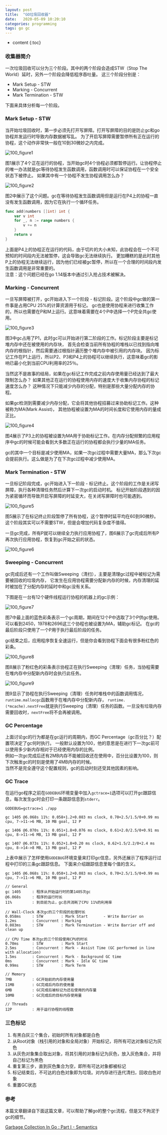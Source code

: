 ```yaml
---
layout: post
title:  "GO垃圾回收器"
date:   2020-05-09 10:20:10
categories: programming
tags: go gc
---
```


* content
{:toc}

### 收集器简介

一次垃圾回收可以分为三个阶段。其中的两个阶段会造成STW（Stop The World）延时，另外一个阶段会降低程序吞吐量。
这三个阶段分别是：  
* Mark Setup - STW
* Marking - Concurrent
* Mark Termination - STW  

下面来具体分析每一个阶段。

### Mark Setup - STW

当开始垃圾回收时，第一步必须先打开写屏障。打开写屏障的目的是防止gc和go协程并发运行时导致内存数据被写乱。
为了开启写屏障需要暂停所有正在运行的协程，这个动作非常快一般在10到30微妙之内完成。

![100_figure1]({{"/css/pics/go_gc/100_figure1.png"}})  

图1展示了4个正在运行的协程，当开始gc时4个协程必须都暂停运行。让协程停止的唯一办法就是gc等待协程发生函数调用，函数调用时可以保证协程在一个安全状态下被停止。
如果其中有一个协程不发生协程调用怎么办？

![100_figure2]({{"/css/pics/go_gc/100_figure2.png"}})  

图2中展示了这个问题。gc在等待协程发生函数调用但是运行在P4上的协程一直没有发生函数调用，因为它在执行一个循环任务。

```go
func add(numbers []int) int {
    var v int
    for _, n := range numbers {
        v += n
    }
    return v
}
```

上面是P4上的协程正在运行的代码，由于切片的大小未知，此协程会在一个不可预知的时间段内无法被暂停，这会导致gc无法继续执行。
更加糟糕的是此时其他P上的协程无法继续运行，因为他们已经被gc暂停，所以在一个合理的时间段内发生函数调用是非常重要的。  
注意：这个问题已经在go 1.14版本中通过引入抢占技术被解决。


### Marking - Concurrent

一旦写屏障被打开，gc开始进入下一个阶段 - 标记阶段。这个阶段中gc做的第一件事是占用CPU 25%的计算资源用于标记。
gc也是使用协程来进行收集工作的，所以也需要在P和M上运行。这意味着需要在4个P中选择一个P完全共gc使用。

![100_figure3]({{"/css/pics/go_gc/100_figure3.png"}})  

图3中gc占用了P1，此时gc可以开始进行第二阶段的工作。标记阶段主要是标记堆内存中还在被使用的内存块，
首先会检查当前所有协程的堆栈以已找到指向堆内存的根指针，然后需要通过根指针遍历整个堆内存中被引用的内存块。
因为标记工作在P1上运行，所以P2、P3和P4上的协程可以继续执行，这意味着gc的影响已最小化到当前CPU利用率的25％。

当然这不是故事的结局，如果在gc标记工作完成之前内存使用量已经达到了最大限制怎么办？
如果其他正在运行的协程使用内存的速度大于收集内存协程的标记速度怎么办？
这种情况下只能减少内存的分配，特别是那些大量分配内存的协程。

如果gc检测到需要减少内存分配，它会将其他协程招募过来协助标记工作。这种被称为MA(Mark Assist)，
其他协程被设置为MA的时间长度和它使用内存的量成正比。

![100_figure4]({{"/css/pics/go_gc/100_figure4.png"}})  

图4展示了P3上的协程被设置为MA用于协助标记工作。在内存分配频繁的应用程序中gc的时候可能会看到大多数正在运行的协程都会执行少量的MA任务。

gc的其中一个目标是减少使用MA，如果一次gc过程中需要大量MA，那么下次gc会提前执行。这么做是为了在下次gc过程中减少使用MA。

### Mark Termination - STW

一旦标记阶段完成，gc开始进入下一阶段 - 标记终止。这个阶段的工作是关闭写屏障，执行各种清理任务然后计算下一次gc的启动时机。
标记开始阶段遇到的因为紧密循环而导致开启写屏障的时延变大，在关闭写屏障时也可能遇到。

![100_figure5]({{"/css/pics/go_gc/100_figure5.png"}})  

图5展示了在标记终止阶段暂停了所有协程，这个暂停时延平均在60到90微秒。这个阶段其实可以不需要STW，但是会增加代码复杂度不值得。  

一旦gc完成，所有P就可以继续全力执行应用协程了，图6展示了gc完成后所有P再次执行应用协程，恢复到gc开始之前的状态。

![100_figure6]({{"/css/pics/go_gc/100_figure6.png"}})  

### Sweeping - Concurrent

gc完成后还有一个工作叫做Sweeping（清扫），主要是清理gc过程中被标记为需要被回收的垃圾内存，
它发生在应用协程需要分配新内存的时候，内存清理的延时被加在了分配内存的延时中和gc没有关系。

下图是在一台有12个硬件线程运行协程的机器上的gc示例：

![100_figure7]({{"/css/pics/go_gc/100_figure7.png"}})  

图7中最上面的蓝色彩条表示一个gc周期，期间在12个P中选取了3个P供gc使用。可以看到2450，1978和2696这三个协程也被设置为MA，辅助gc标记。
在gc的最后阶段只使用了一个P用于执行最后阶段的任务。

gc结束之后，应用程序恢复全速运行，但是你会看到协程下面会有很多粉红色的彩条。

![100_figure8]({{"/css/pics/go_gc/100_figure8.png"}})  

图8展示了粉红色的彩条表示协程正在执行Sweeping（清理）任务，当协程需要在堆内存中分配新内存时会执行此任务。

![100_figure9]({{"/css/pics/go_gc/100_figure9.png"}})  

图9显示了协程在执行Sweeping（清理）任务时堆栈中的函数调用情况，`runtime.mallocgc`函数用于在堆内存中分配新内存，
`runtime.(*mcache).nextFree`就是执行Sweeping（清理）任务的函数。一旦没有垃圾内存需要回收时，`nextFree`将不会再被调用。

### GC Percentage

上面讨论gc的行为都是在gc运行的周期内，而GC Percentage（gc百分比？）配置项决定了gc何时执行。
一般默认设置为100，他的意思是在进行下一次gc前可以使用多少新内存相对于已经使用内存的比例。  
例如一次gc完成后还有2MB内存不能被回收还在使用中，百分比设置为100，则下次触发gc的时刻是使用了4MB内存的时候。  
当然不是完全遵守这个配置规则，gc的启动时刻还受其他因素的影响。

### GC Trace

在运行go程序之前在`GODEBUG`环境变量中加入`gctrace=1`选项可以打开gc跟踪信息，每次发生gc时会打印一条跟踪信息到`stderr`。  

```
GODEBUG=gctrace=1 ./app

gc 1405 @6.068s 11%: 0.058+1.2+0.083 ms clock, 0.70+2.5/1.5/0+0.99 ms cpu, 7->11->6 MB, 10 MB goal, 12 P

gc 1406 @6.070s 11%: 0.051+1.8+0.076 ms clock, 0.61+2.0/2.5/0+0.91 ms cpu, 8->11->6 MB, 13 MB goal, 12 P

gc 1407 @6.073s 11%: 0.052+1.8+0.20 ms clock, 0.62+1.5/2.2/0+2.4 ms cpu, 8->14->8 MB, 13 MB goal, 12 P
```

上表中展示了怎样使用`GODEBUG`环境变量来打印gc信息，另外还展示了程序运行过程中打印的三条gc跟踪信息。
下面来介绍跟踪信息里每个值的含义。

```
gc 1405 @6.068s 11%: 0.058+1.2+0.083 ms clock, 0.70+2.5/1.5/0+0.99 ms cpu, 7->11->6 MB, 10 MB goal, 12 P

// General
gc 1405     : 程序从开始运行时的第1405次gc
@6.068s     : 程序的运行时长
11%         : 到目前为止，gc总共消耗了CPU 11%的利用率

// Wall-Clock 本次gc的三个阶段的处理时长
0.058ms     : STW        : Mark Start       - Write Barrier on
1.2ms       : Concurrent : Marking
0.083ms     : STW        : Mark Termination - Write Barrier off and clean up

// CPU Time 本次gc的三个阶段使用CPU的时长
0.70ms      : STW        : Mark Start
2.5ms       : Concurrent : Mark - Assist Time (GC performed in line with allocation)
1.5ms       : Concurrent : Mark - Background GC time
0ms         : Concurrent : Mark - Idle GC time
0.99ms      : STW        : Mark Term

// Memory
7MB         : GC开始前的内存使用量
11MB        : GC完成后内存的使用量
6MB         : GC完成后被标记为还在使用的内存量
10MB        : GC完成后的目标内存使用量

// Threads
12P         : 用于运行协程的线程数
```

### 三色标记

1. 有黑白灰三个集合，初始时所有对象都是白色
2. 从Root对象（栈引用的对象和全局对象）开始标记，将所有可达对象标记为灰色
3. 从灰色对象集合取出对象，将其引用的对象标记为灰色，放入灰色集合，并将自己标记为黑色
4. 重复第三步，直到灰色集合为空，即所有可达对象都被标记
5. 标记结束后，不可达的白色对象即为垃圾。对内存进行迭代清扫，回收白色对象
6. 重置GC状态

### 参考

本篇文章翻译自下面这篇文章，可以帮助了解go的整个gc流程，但是又不拘泥于gc的细节。

[Garbage Collection In Go : Part I - Semantics](https://www.ardanlabs.com/blog/2018/12/garbage-collection-in-go-part1-semantics.html)
